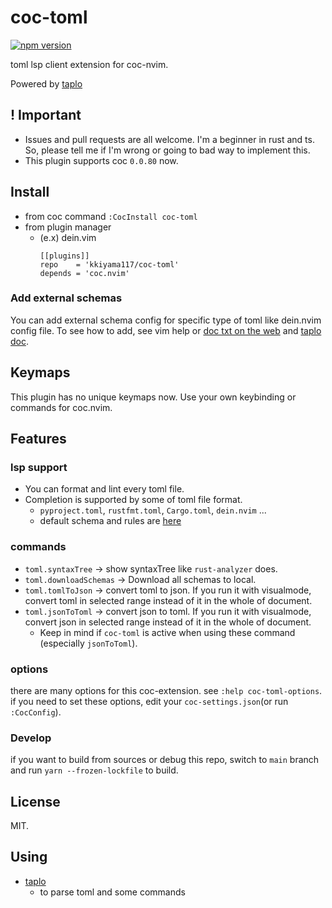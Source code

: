 # coc-toml

[![npm version](https://badge.fury.io/js/coc-toml.svg)](https://badge.fury.io/js/coc-toml)

toml lsp client extension for coc-nvim.

Powered by [taplo](https://github.com/tamasfe/taplo)

## ! Important

- Issues and pull requests are all welcome. I'm a beginner in rust and ts.
So, please tell me if I'm wrong or going to bad way to implement this.
- This plugin supports coc `0.0.80` now.

## Install

- from coc command
`:CocInstall coc-toml`
- from plugin manager
  - (e.x) dein.vim
    ```
    [[plugins]]
    repo    = 'kkiyama117/coc-toml'
    depends = 'coc.nvim'
    ```

### Add external schemas

You can add external schema config for specific type of toml like dein.nvim config file.
To see how to add, see vim help or [doc txt on the web](https://github.com/kkiyama117/coc-toml/blob/main/doc/coc-toml.txt) and [taplo doc](https://taplo.tamasfe.dev/configuration/#schemas).

## Keymaps
This plugin has no unique keymaps now.
Use your own keybinding or commands for coc.nvim.

## Features
### lsp support
- You can format and lint every toml file.
- Completion is supported by some of toml file format.
  - `pyproject.toml`, `rustfmt.toml`, `Cargo.toml`, `dein.nvim` ...
  - default schema and rules are [here](https://taplo.tamasfe.dev/configuration/#builtin-schemas)

### commands
- `toml.syntaxTree` -> show syntaxTree like `rust-analyzer` does.
- `toml.downloadSchemas` -> Download all schemas to local.
- `toml.tomlToJson` -> convert toml to json. If you run it with visualmode, convert toml in selected range instead of it in the whole of document.
- `toml.jsonToToml` -> convert json to toml. If you run it with visualmode, convert json in selected range instead of it in the whole of document.
  - Keep in mind if `coc-toml` is active when using these command (especially `jsonToToml`).

### options
there are many options for this coc-extension.
see `:help coc-toml-options`.
if you need to set these options, edit your `coc-settings.json`(or run `:CocConfig`).

### Develop

if you want to build from sources or debug this repo, switch to `main` branch and run `yarn --frozen-lockfile` to build.

## License

MIT.

## Using

- [taplo](https://github.com/tamasfe/taplo)
  - to parse toml and some commands
